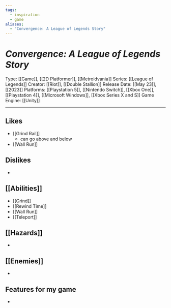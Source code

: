 ```yaml
---
tags:
  - inspiration
  - game
aliases:
  - "Convergence: A League of Legends Story"
---
```

# _Convergence: A League of Legends Story_

Type: [[Game]], [[2D Platformer]], [[Metroidvania]]
Series: [[League of Legends]]
Creator: [[Riot]], [[Double Stallion]]
Release Date: [[May 23]], [[2023]]
Platforms: [[Playstation 5]], [[Nintendo Switch]], [[Xbox One]], [[Playstation 4]], [[Microsoft Windows]], [[Xbox Series X and S]]
Game Engine: [[Unity]]

----





## Likes
* [[Grind Rail]]
	* can go above and below
*  [[Wall Run]]

## Dislikes
* 

## [[Abilities]]
* [[Grind]]
* [[Rewind Time]]
* [[Wall Run]]
* [[Teleport]]

## [[Hazards]]
* 

## [[Enemies]]
* 

## Features for my game
* 